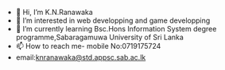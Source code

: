 - 👋 Hi, I’m K.N.Ranawaka
- 👀 I’m interested in web developping and game developping
- 🌱 I’m currently learning Bsc.Hons Information System degree programme,Sabaragamuwa University of Sri Lanka
- 📫 How to reach me- mobile No:0719175724
- email:knranawaka@std.appsc.sab.ac.lk

<!---
KavinduRanawaka123/KavinduRanawaka123 is a ✨ special ✨ repository because its `README.md` (this file) appears on your GitHub profile.
You can click the Preview link to take a look at your changes.
--->
